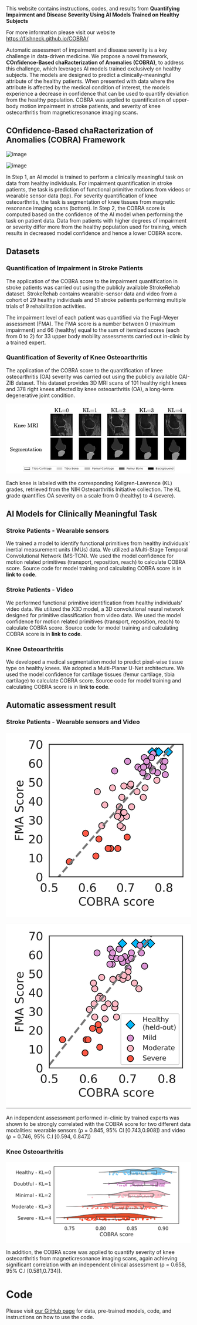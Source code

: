 This website contains instructions, codes, and results from **Quantifying Impairment and Disease Severity Using AI Models Trained on Healthy Subjects**

For more information please visit our website https://fishneck.github.io/COBRA/



Automatic assessment of impairment and disease severity is a key challenge in data-driven medicine. We propose a novel framework, **COnfidence-Based chaRacterization of Anomalies (COBRA)**, to address this challenge, which leverages AI models trained exclusively on healthy subjects. The models are designed to predict a clinically-meaningful attribute of the healthy patients. When presented with data where the attribute is affected by the medical condition of interest, the models experience a decrease in confidence that can be used to quantify deviation from the healthy population. COBRA was applied to quantification of upper-body motion impairment in stroke patients, and severity of knee osteoarthritis from magneticresonance imaging scans.


## COnfidence-Based chaRacterization of Anomalies (COBRA) Framework

![image](https://github.com/fishneck/COBRA/docs/figs/COBRA-Overview-Stroke.png)

![image](https://github.com/fishneck/COBRA/docs/figs/COBRA-Overview-KneeOA.png)

In Step 1, an AI model is trained to perform a clinically meaningful task on data from healthy individuals. For impairment quantification in stroke patients, the task is prediction of functional primitive motions from videos or wearable sensor data (top). For severity quantification of knee osteoarthritis, the task is segmentation of knee tissues from magnetic resonance imaging scans (bottom). In Step 2, the COBRA score is computed based on the confidence of the AI model when performing the task on patient data. Data from patients with higher degrees of impairment or severity differ more from the healthy population used for training, which results in decreased model confidence and hence a lower COBRA score.


## Datasets

### Quantification of Impairment in Stroke Patients

The application of the COBRA score to the impairment quantification in stroke patients was carried out using the publicly available StrokeRehab dataset. StrokeRehab contains wearable-sensor data and video from a cohort of 29 healthy individuals and 51 stroke patients performing multiple trials of 9 rehabilitation activities.

The impairment level of each patient was quantified via the Fugl-Meyer assessment (FMA). The FMA score is a number between 0 (maximum impairment) and 66 (healthy) equal to the sum of itemized scores (each from 0 to 2) for 33 upper body mobility assessments carried out in-clinic by a trained expert.

### Quantification of Severity of Knee Osteoarthritis

The application of the COBRA score to the quantification of knee osteoarthritis (OA) severity was carried out using the publicly available OAI-ZIB dataset. This dataset provides 3D MRI scans of 101 healthy right knees and 378 right knees affected by knee osteoarthritis (OA), a long-term degenerative joint condition.

![image](https://github.com/fishneck/COBRA/blob/main/Data-KneeOA.png)


Each knee is labeled with the corresponding Kellgren-Lawrence (KL) grades, retrieved from the NIH Osteoarthritis Initiative collection. The KL grade quantifies OA severity on a scale from 0 (healthy) to 4 (severe).



## AI Models for Clinically Meaningful Task

### Stroke Patients - Wearable sensors


We trained a model to identify functional primitives from healthy individuals' inertial measurement units (IMUs) data. We utilized a Multi-Stage Temporal Convolutional Network (MS-TCN). We used the model confidence for motion related primitives (transport, reposition, reach) to calculate COBRA score. Source code for model training and calculating COBRA score is in **link to code**.


### Stroke Patients - Video


We performed functional primitive identification from healthy individuals' video data. We utilized the X3D model, a 3D convolutional neural network designed for primitive classification from video data. We used the model confidence for motion related primitives (transport, reposition, reach) to calculate COBRA score. Source code for model training and calculating COBRA score is in **link to code**.

### Knee Osteoarthritis 


We developed a medical segmentation model to predict pixel-wise tissue type on healthy knees. We adopted a Multi-Planar U-Net architecture. We used the model confidence for cartilage tissues (femur cartilage, tibia cartilage) to calculate COBRA score. Source code for model training and calculating COBRA score is in **link to code**.



## Automatic assessment result

### Stroke Patients - Wearable sensors and Video

![image](https://github.com/fishneck/COBRA/blob/main/Result-Stroke-Sensor.png)

![image](https://github.com/fishneck/COBRA/blob/main/Result-Stroke-Video.png)

An independent assessment performed in-clinic by trained experts was shown to be strongly correlated with the COBRA score for two different data modalities:  wearable sensors (ρ = 0.845, 95% CI [0.743,0.908]) and video (ρ = 0.746, 95% C.I [0.594, 0.847])

### Knee Osteoarthritis 

![image](https://github.com/fishneck/COBRA/blob/main/Result-KneeOA.png)

In addition, the COBRA score was applied to quantify severity of knee osteoarthritis from magneticresonance imaging scans, again achieving significant correlation with an
independent clinical assessment (ρ = 0.658, 95% C.I [0.581,0.734]).

# Code

Please visit [our GitHub page](https://github.com/fishneck/COBRA/) for data, pre-trained models, code, and instructions on how to use the code.
